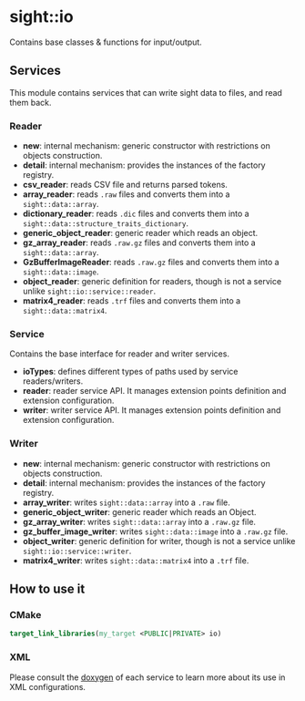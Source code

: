 # sight::io

Contains base classes & functions for input/output.

## Services

This module contains services that can write sight data to files, and read them back. 


### Reader

- **new**: internal mechanism: generic constructor with restrictions on objects construction.
- **detail**:  internal mechanism: provides the instances of the factory registry.
- **csv_reader**:  reads CSV file and returns parsed tokens.
- **array_reader**: reads `.raw` files and converts them into a `sight::data::array`.
- **dictionary_reader**: reads `.dic` files and converts them into a `sight::data::structure_traits_dictionary`.
- **generic_object_reader**: generic reader which reads an object.
- **gz_array_reader**: reads `.raw.gz` files and converts them into a `sight::data::array`.
- **GzBufferImageReader**: reads `.raw.gz` files and converts them into a `sight::data::image`.
- **object_reader**: generic definition for readers, though is not a service unlike `sight::io::service::reader`.
- **matrix4_reader**: reads `.trf` files and converts them into a `sight::data::matrix4`.

### Service

Contains the base interface for reader and writer services. 

- **ioTypes**: defines different types of paths used by service readers/writers.
- **reader**: reader service API. It manages extension points definition and extension configuration.
- **writer**: writer service API. It manages extension points definition and extension configuration.

### Writer

- **new**: internal mechanism: generic constructor with restrictions on objects construction.
- **detail**:  internal mechanism: provides the instances of the factory registry.
- **array_writer**: writes `sight::data::array` into a `.raw` file.
- **generic_object_writer**: generic reader which reads an Object.
- **gz_array_writer**: writes `sight::data::array` into a `.raw.gz` file.
- **gz_buffer_image_writer**: writes `sight::data::image` into a `.raw.gz` file.
- **object_writer**: generic definition for writer, though is not a service unlike `sight::io::service::writer`.
- **matrix4_writer**: writes `sight::data::matrix4` into a `.trf` file.

## How to use it

### CMake

```cmake
target_link_libraries(my_target <PUBLIC|PRIVATE> io)
```

### XML

Please consult the [doxygen](https://sight.pages.ircad.fr/sight) of each service to learn more about its use in XML configurations.

